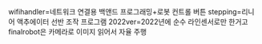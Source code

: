 wifihandler=네트워크 연결용 백앤드 프로그래밍+로봇 컨트롤 버튼
stepping=리니어 액추에이터 선반 조작 프로그램
2022ver=2022년에 순수 라인센서로만 한거고
finalrobot은 카메라로 이미지 읽어서 자율 주행
